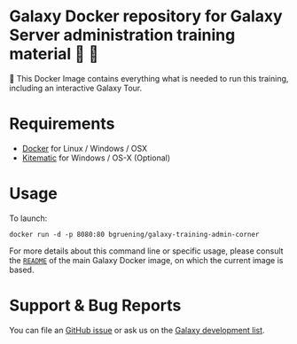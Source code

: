 Galaxy Docker repository for Galaxy Server administration training material :whale: :eyes:
====

:whale: This Docker Image contains everything what is needed to run this training, including an interactive Galaxy Tour.

# Requirements

- [Docker](https://docs.docker.com/engine/installation/) for Linux / Windows / OSX
- [Kitematic](https://kitematic.com/) for Windows / OS-X (Optional)

# Usage

To launch:

```
docker run -d -p 8080:80 bgruening/galaxy-training-admin-corner
```

For more details about this command line or specific usage, please consult the
[`README`](https://github.com/bgruening/docker-galaxy-stable/blob/master/README.md) of the main Galaxy Docker image, on which the current image is based.

# Support & Bug Reports

You can file an [GitHub issue](https://github.com/bgruening/training-material/issues) or ask us on the [Galaxy development list](http://lists.bx.psu.edu/listinfo/galaxy-dev).
